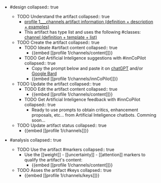 
- #design
   collapsed:: true
  - TODO Understand the artifact
    collapsed:: true
    - [profile 1___channels artifact information (definition + description + examples)](https://go.innbok.com/#/page/innBoK%2Fprofile-%28id%29%2Fchannels%2Finfo)
    - This artifact has type list and uses the following #classes: [channel (definition + template + list)](https://go.innbok.com/#/page/innBoK%2Fclass%2Fchannel)
  - TODO Create the artifact
     collapsed:: true
    - TODO Ideate #artifact content
      collapsed:: true
      - {{embed [[profile 1/channels/content]]}}
    - TODO Get Artificial Inteligence suggestions with #innCoPilot
      collapsed:: true
      - Copy the prompt below and paste it on [chatGPT](https://chat.openai.com) and/or [Google Bard](https://bard.google.com/chat)
      - {{embed [[profile 1/channels/innCoPilot]]}}
  - TODO Update the artifact
    collapsed:: true
    - TODO Edit the artifact content
     collapsed:: true
      - {{embed [[profile 1/channels/content]]}}
    - TODO Get Artificial Inteligence feedback with #innCoPilot
      collapsed:: true
      - Ready to use prompts to obtain critics, enhancement proposals, etc... from Artificial Inteligence chatbots. Comming soon...
  - TODO Update artifact status
    collapsed:: true
    - {{embed [[profile 1/channels]]}}


- #analysis
  collapsed:: true
  - TODO Use the artifact #markers
    collapsed:: true
    - Use the [[weight]] - [[uncertainty]] - [[attention]] markers to qualify the artifact's content:
      - {{embed [[profile 1/channels/content]]}}
  - TODO Asses the artifact #keys
    collapsed:: true
    - {{embed [[profile 1/channels/keys]]}}



